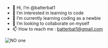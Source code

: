 - 👋 Hi, I’m @batterbat1
- 👀 I’m interested in learning to code
- 🌱 I’m currently learning coding as a newbie
- 💞️ I’m looking to collaborate on myself
- 📫 How to reach me : batterbat1@gmail.com

<!---
batterbat1/batterbat1 is a ✨ special ✨ repository because its `README.md` (this file) appears on your GitHub profile.
You can click the Preview link to take a look at your changes.
--->
![NO one](https://user-images.githubusercontent.com/104614586/165891997-6e1b7a0e-d9c2-4e14-8a72-6ea4864e3934.png)

